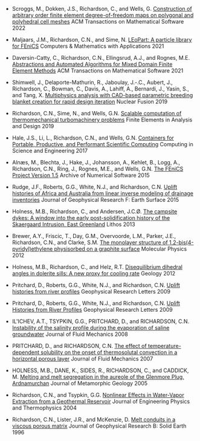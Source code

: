 * Scroggs, M., Dokken, J.S., Richardson, C., and Wells, G. [Construction of arbitrary order finite element degree-of-freedom maps on
  polygonal and polyhedral cell meshes](http://dx.doi.org/10.1145/3524456) ACM Transactions on Mathematical Software 2022

* Maljaars, J.M., Richardson, C.N., and Sime, N. [LEoPart: A particle library for FEniCS](http://dx.doi.org/10.1016/j.camwa.2020.04.023) Computers &amp; Mathematics with Applications 2021

* Daversin-Catty, C., Richardson, C.N., Ellingsrud, A.J., and Rognes, M.E. [Abstractions and Automated Algorithms for Mixed Domain Finite Element Methods](http://dx.doi.org/10.1145/3471138) ACM Transactions on Mathematical Software 2021

* Shimwell, J., Delaporte-Mathurin, R., Jaboulay, J.-.C., Aubert, J., Richardson, C., Bowman, C., Davis, A., Lahiff, A., Bernardi, J., Yasin, S., and Tang, X. [Multiphysics analysis with CAD-based parametric breeding blanket creation for rapid design iteration](http://dx.doi.org/10.1088/1741-4326/ab0016) Nuclear Fusion 2019

* Richardson, C.N., Sime, N., and Wells, G.N. [Scalable computation of thermomechanical turbomachinery problems](http://dx.doi.org/10.1016/j.finel.2018.11.002) Finite Elements in Analysis and Design 2019

* Hale, J.S., Li, L., Richardson, C.N., and Wells, G.N. [Containers for Portable, Productive, and Performant Scientific Computing](http://dx.doi.org/10.1109/mcse.2017.2421459) Computing in Science and Engineering 2017

* Alnæs, M., Blechta, J., Hake, J., Johansson, A., Kehlet, B., Logg, A., Richardson, C.N., Ring, J., Rognes, M.E., and Wells, G.N. [The FEniCS Project Version 1.5](http://dx.doi.org/10.11588/ans.2015.100.20553) Archive of Numerical Software 2015

* Rudge, J.F., Roberts, G.G., White, N.J., and Richardson, C.N. [Uplift histories of Africa and Australia from linear inverse modeling of drainage inventories](http://dx.doi.org/10.1002/2014jf003297) Journal of Geophysical Research F: Earth Surface 2015

* Holness, M.B., Richardson, C., and Andersen, J.C.Ø. [The campsite dykes: A window into the early post-solidification history of the Skaergaard Intrusion, East Greenland](http://dx.doi.org/10.1016/j.lithos.2013.10.007) Lithos 2013

* Brewer, A.Y., Friscic, T., Day, G.M., Overvoorde, L.M., Parker, J.E., Richardson, C.N., and Clarke, S.M. [The monolayer structure of 1,2-bis(4-pyridyl)ethylene physisorbed on a graphite surface](http://dx.doi.org/10.1080/00268976.2012.702229) Molecular Physics 2012

* Holness, M.B., Richardson, C., and Helz, R.T. [Disequilibrium dihedral angles in dolerite sills: A new proxy for cooling rate](http://dx.doi.org/10.1130/g33119.1) Geology 2012

* Pritchard, D., Roberts, G.G., White, N.J., and Richardson, C.N. [Uplift histories from river profiles](http://dx.doi.org/10.1029/2009gl040928) Geophysical Research Letters 2009

* Pritchard, D., Roberts, G.G., White, N.J., and Richardson, C.N. [Uplift Histories from River Profiles](http://dx.doi.org/10.1029/2009gl040928) Geophysical Research Letters 2009

* IL'ICHEV, A.T., TSYPKIN, G.G., PRITCHARD, D., and RICHARDSON, C.N. [Instability of the salinity profile during the evaporation of saline groundwater](http://dx.doi.org/10.1017/s0022112008003182) Journal of Fluid Mechanics 2008

* PRITCHARD, D., and RICHARDSON, C.N. [The effect of temperature-dependent solubility on the onset of thermosolutal convection in a horizontal porous layer](http://dx.doi.org/10.1017/s0022112006003211) Journal of Fluid Mechanics 2007

* HOLNESS, M.B., DANE, K., SIDES, R., RICHARDSON, C., and CADDICK, M. [Melting and melt segregation in the aureole of the Glenmore Plug, Ardnamurchan](http://dx.doi.org/10.1111/j.1525-1314.2005.00560.x) Journal of Metamorphic Geology 2005

* Richardson, C.N., and Tsypkin, G.G. [Nonlinear Effects in Water‐Vapor Extraction from a Geothermal Reservoir](http://dx.doi.org/10.1023/b:joep.0000028504.96396.b8) Journal of Engineering Physics and Thermophysics 2004

* Richardson, C.N., Lister, J.R., and McKenzie, D. [Melt conduits in a viscous porous matrix](http://dx.doi.org/10.1029/96jb01212) Journal of Geophysical Research B: Solid Earth 1996

